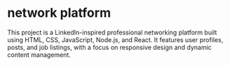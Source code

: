 # network platform
This project is a LinkedIn-inspired professional networking platform built using HTML, CSS, JavaScript, Node.js, and React. It features user profiles, posts, and job listings, with a focus on responsive design and dynamic content management.
